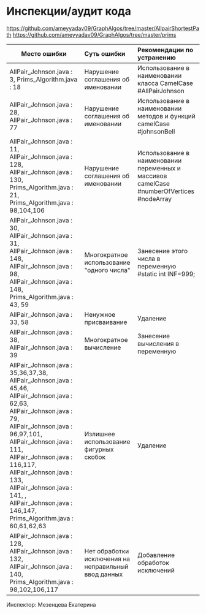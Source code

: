 # Инспекции/аудит кода

https://github.com/ameyyadav09/GraphAlgos/tree/master/AllpairShortestPath
https://github.com/ameyyadav09/GraphAlgos/tree/master/prims

| Место ошибки | Суть ошибки | Рекомендации по устранению |
| ------------- |:-------------| :-----|
|AllPair_Johnson.java : 3, Prims_Algorithm.java : 18  | Нарушение соглашения об именовании  | Использование в наименовании класса CamelCase #AllPairJohnson |
|  AllPair_Johnson.java : 28, AllPair_Johnson.java : 77 | Нарушение соглашения об именовании  | Использование в наименовании методов и функций camelCase #johnsonBell |
|  AllPair_Johnson.java : 11, AllPair_Johnson.java : 128,  AllPair_Johnson.java : 130, Prims_Algorithm.java : 21, Prims_Algorithm.java : 98,104,106 | Нарушение соглашения об именовании  | Использование в наименовании переменных и массивов camelCase #numberOfVertices #nodeArray |
| AllPair_Johnson.java : 30, AllPair_Johnson.java : 31, AllPair_Johnson.java : 148, AllPair_Johnson.java : 98, AllPair_Johnson.java : 148, Prims_Algorithm.java : 43, 59| Многократное использование "одного числа"   | Занесение этого числа в переменную #static int INF=999;  |
| AllPair_Johnson.java : 33, 58  | Ненужное присваивание | Удаление |
| AllPair_Johnson.java : 38, AllPair_Johnson.java : 39 | Многократное вычисление | Занесение вычисления в переменную |
| AllPair_Johnson.java : 35,36,37,38, AllPair_Johnson.java : 45,46, AllPair_Johnson.java : 62,63, AllPair_Johnson.java : 79, AllPair_Johnson.java : 96,97,101, AllPair_Johnson.java : 111, AllPair_Johnson.java : 116,117, AllPair_Johnson.java : 133, AllPair_Johnson.java : 141, , AllPair_Johnson.java : 146,147, Prims_Algorithm.java : 60,61,62,63| Излишнее использование фигурных скобок | Удаление |
| AllPair_Johnson.java : 128, AllPair_Johnson.java : 132, AllPair_Johnson.java : 140, Prims_Algorithm.java : 98,102,106,117 | Нет обработки исключения на неправильный ввод данных | Добавление обработок исключений |


Инспектор:
Мезенцева Екатерина

